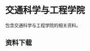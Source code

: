 # 交通科学与工程学院

包含交通科学与工程学院的相关资料。

<!--@include: @/parts/wip.md-->

## 资料下载

<OList path="/交通科学与工程学院"/>
